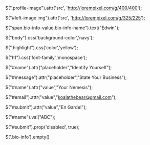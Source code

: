 $(".profile-image").attr('src', 'http://lorempixel.com/g/400/400');

$("#left-image img").attr('src', 'http://lorempixel.com/g/325/225');

$("span.bio-info-value.bio-info-name").text("Edwin");


$("body").css('background-color','navy');

$(".highlight").css('color','yellow');

$("h1").css('font-family','monospace');

$("#name").attr("placeholder","Identify Yourself");

$("#message").attr("placeholder","State Your Business");

$("#name").attr("value","Your Nemesis");

$("#email").attr("value","koalathebear@gmail.com");

$("#submit").attr("value","En Garde!");

$("#name").val("ABC");

$("#submit").prop('disabled', true);

$('.bio-info').empty()
